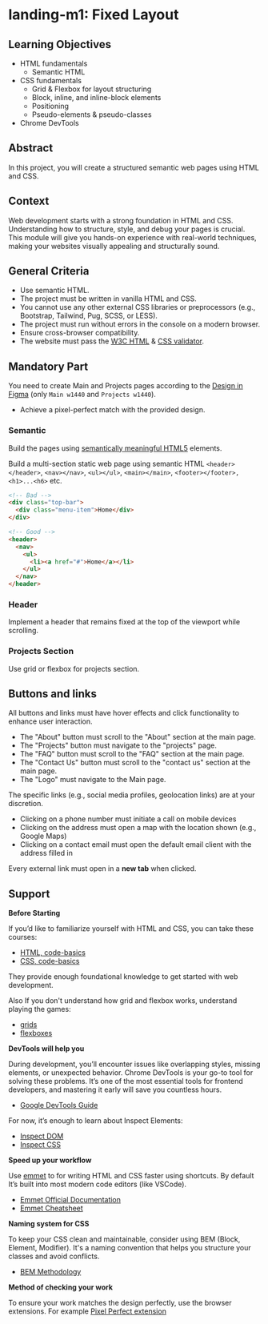 # landing-m1: Fixed Layout

## Learning Objectives

- HTML fundamentals
  - Semantic HTML
- CSS fundamentals
  - Grid & Flexbox for layout structuring
  - Block, inline, and inline-block elements
  - Positioning
  - Pseudo-elements & pseudo-classes
- Chrome DevTools

## Abstract

In this project, you will create a structured semantic web pages using HTML and CSS.

## Context

Web development starts with a strong foundation in HTML and CSS. Understanding how to structure, style, and debug your pages is crucial. This module will give you hands-on experience with real-world techniques, making your websites visually appealing and structurally sound.

## General Criteria

- Use semantic HTML.
- The project must be written in vanilla HTML and CSS.
- You cannot use any other external CSS libraries or preprocessors (e.g., Bootstrap, Tailwind, Pug, SCSS, or LESS).
- The project must run without errors in the console on a modern browser.
- Ensure cross-browser compatibility.
- The website must pass the [W3C HTML](https://validator.w3.org/) & [CSS validator](http://jigsaw.w3.org/css-validator/).

## Mandatory Part

You need to create Main and Projects pages according to the [Design in Figma](#TODO) (only `Main w1440` and `Projects w1440`).

- Achieve a pixel-perfect match with the provided design.

### Semantic

Build the pages using [semantically meaningful HTML5](https://www.w3schools.com/html/html5_semantic_elements.asp) elements.

Build a multi-section static web page using semantic HTML `<header></header>`, `<nav></nav>`, `<ul></ul>`, `<main></main>`, `<footer></footer>, <h1>...<h6>` etc.

```html
<!-- Bad -->
<div class="top-bar">
  <div class="menu-item">Home</div>
</div>

<!-- Good -->
<header>
  <nav>
    <ul>
      <li><a href="#">Home</a></li>
    </ul>
  </nav>
</header>
```

### Header

Implement a header that remains fixed at the top of the viewport while scrolling.

### Projects Section

Use grid or flexbox for projects section.

## Buttons and links

All buttons and links must have hover effects and click functionality to enhance user interaction.

- The "About" button must scroll to the "About" section at the main page.
- The "Projects" button must navigate to the "projects" page.
- The "FAQ" button must scroll to the "FAQ" section at the main page.
- The "Contact Us" button must scroll to the "contact us" section at the main page.
- The "Logo" must navigate to the Main page.

The specific links (e.g., social media profiles, geolocation links) are at your discretion.

- Clicking on a phone number must initiate a call on mobile devices
- Clicking on the address must open a map with the location shown (e.g., Google Maps)
- Clicking on a contact email must open the default email client with the address filled in

Every external link must open in a **new tab** when clicked.

## Support

**Before Starting**

If you’d like to familiarize yourself with HTML and CSS, you can take these courses:

- [HTML, code-basics](https://code-basics.com/languages/html)
- [CSS, code-basics](https://code-basics.com/languages/css)

They provide enough foundational knowledge to get started with web development.

Also If you don't understand how grid and flexbox works, understand playing the games:

- [grids](https://cssgridgarden.com)
- [flexboxes](https://flexboxfroggy.com)

**DevTools will help you**

During development, you’ll encounter issues like overlapping styles, missing elements, or unexpected behavior. Chrome DevTools is your go-to tool for solving these problems. It’s one of the most essential tools for frontend developers, and mastering it early will save you countless hours.

- [Google DevTools Guide](https://developer.chrome.com/docs/devtools)

For now, it’s enough to learn about Inspect Elements:

- [Inspect DOM](https://developer.chrome.com/docs/devtools/dom)
- [Inspect CSS](https://developer.chrome.com/docs/devtools/css)

**Speed up your workflow**

Use [emmet](https://emmet.io) to for writing HTML and CSS faster using shortcuts. By default It’s built into most modern code editors (like VSCode).

- [Emmet Official Documentation](https://emmet.io)
- [Emmet Cheatsheet](https://docs.emmet.io/cheat-sheet/)

**Naming system for CSS**

To keep your CSS clean and maintainable, consider using BEM (Block, Element, Modifier). It's a naming convention that helps you structure your classes and avoid conflicts.

- [BEM Methodology](https://bem.info/methodology/)

**Method of checking your work**

To ensure your work matches the design perfectly, use the browser extensions. For example [Pixel Perfect extension](https://chromewebstore.google.com/search/Pixel%20perfect)
